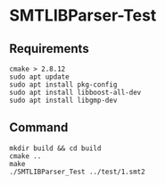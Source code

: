 # SMTLIBParser-Test

## Requirements
```
cmake > 2.8.12
sudo apt update
sudo apt install pkg-config
sudo apt install libboost-all-dev
sudo apt install libgmp-dev
```

## Command
```
mkdir build && cd build
cmake ..
make
./SMTLIBParser_Test ../test/1.smt2
```